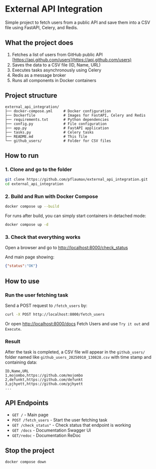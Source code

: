 # External API Integration

Simple project to fetch users from a public API and save them into a CSV file using FastAPI, Celery, and Redis.

## What the project does

1. Fetches a list of users from GitHub public API [https://api.github.com/users](https://api.github.com/users)
2. Saves the data to a CSV file (ID, Name, URL)
3. Executes tasks asynchronously using Celery
4. Redis as a message broker
5. Runs all components in Docker containers

## Project structure

```
external_api_integration/
├── docker-compose.yml     # Docker configuration
├── Dockerfile             # Images for FastAPI, Celery and Redis
├── requirements.txt       # Python dependencies
├── config.py              # File configuration 
├── app.py                 # FastAPI application
├── tasks.py               # Celery tasks
├── README.md              # This file
└── github_users/          # Folder for CSV files
```

## How to run

### 1. Clone and go to the folder

```bash
git clone https://github.com/pflaumax/external_api_integration.git
cd external_api_integration
```

### 2. Build and Run with Docker Compose

```bash
docker compose up --build
```
For runs after build, you can simply start containers in detached mode:
```bash
docker compose up -d
```
### 3. Check that everything works

Open a browser and go to [http://localhost:8000/check_status](http://localhost:8000/check_status)

And main page showing:

```json
{"status":"OK"}
```

## How to use

### Run the user fetching task

Send a POST request to `/fetch_users` by:

```bash
curl -X POST http://localhost:8000/fetch_users
```

Or open [http://localhost:8000/docs](http://localhost:8000/docs) Fetch Users and use `Try it out` and `Execute`.

### Result

After the task is completed, a CSV file will appear in the `github_users/` folder named like `github_users_20250910_130828.csv` with time stamp and containing data:

```csv
ID,Name,URL
1,mojombo,https://github.com/mojombo
2,defunkt,https://github.com/defunkt
3,pjhyett,https://github.com/pjhyett
...
```

## API Endpoints

* `GET /` - Main page
* `POST /fetch_users` - Start the user fetching task
* `GET /check_status"` - Check status that endpoint is working
* `GET /docs` - Documentation Swagger UI
* `GET/redoc` - Documentation ReDoc

## Stop the project

```bash
docker compose down
```
